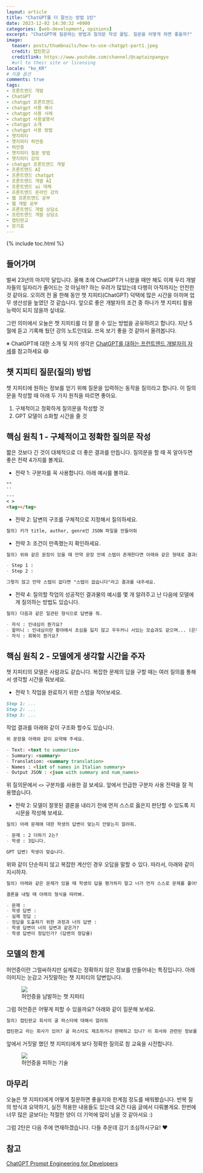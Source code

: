 ```yaml
---
layout: article
title: "ChatGPT를 더 잘쓰는 방법 1탄"
date: 2023-12-02 14:30:32 +0900
categories: [web-development, opinions]
excerpt: "ChatGPT에 질문하는 방법과 질의문 작성 꿀팁. 질문을 어떻게 하면 좋을까?"
image:
  teaser: posts/thumbnails/how-to-use-chatgpt-part1.jpeg
  credit: 캡틴판교
  creditlink: https://www.youtube.com/channel/@captainpangyo
  #url to their site or licensing
locale: "ko_KR"
# 리플 옵션
comments: true
tags:
- 프론트엔드 개발
- ChatGPT
- chatgpt 프론트엔드
- chatgpt 사용 예시
- chatgpt 사용 사례
- chatgpt 사용설명서
- chatgpt 소개
- chatgpt 사용 방법
- 챗지피티
- 챗지피티 허언증
- 허언증
- 챗지피티 질문 방법
- 챗지피티 강의
- chatgpt 프론트엔드 개발
- 프론트엔드 AI
- 프론트엔드 chatgpt
- 프론트엔드 개발 AI
- 프론트엔드 ai 대체
- 프론트엔드 온라인 강의
- 웹 프론트엔드 공부
- 웹 개발 공부
- 프론트엔드 개발 상담소
- 프런트엔드 개발 상담소
- 캡틴판교
- 장기효
---
```

{% include toc.html %}

## 들어가며

벌써 23년의 마지막 달입니다. 올해 초에 ChatGPT가 나왔을 때만 해도 이제 우리 개발자들의 일자리가 줄어드는 것 아닐까? 하는 우려가 많았는데 다행히 아직까지는 안전한 것 같아요. 오히려 전 올 한해 동안 챗 지피티(ChatGPT) 덕택에 많은 시간을 아끼며 업무 생산성을 높였던 것 같습니다. 앞으로 좋은 개발자의 조건 중 하나가 챗 지피티 활용 능력이 되지 않을까 싶네요.

그런 의미에서 오늘은 챗 지피티를 더 잘 쓸 수 있는 방법을 공유하려고 합니다. 지난 5월에 듣고 기록해 뒀던 강의 노트인데요. 쓰윽 보기 좋을 것 같아서 올려봅니다.

※ ChatGPT에 대한 소개 및 저의 생각은 [ChatGPT를 대하는 프런트엔드 개발자의 자세](/web-development/opinions/frontend-development-with-chatgpt/)를 참고하세요 😄

## 챗 지피티 질문(질의) 방법

챗 지피티에 원하는 정보를 얻기 위해 질문을 입력하는 동작을 질의라고 합니다. 이 질의문을 작성할 때 아래 두 가지 원칙을 따르면 좋아요.

1. 구체적이고 정확하게 질의문을 작성할 것
2. GPT 모델이 소화할 시간을 줄 것

## 핵심 원칙 1 - 구체적이고 정확한 질의문 작성

짧은 것보다 긴 것이 대체적으로 더 좋은 결과를 만듭니다. 질의문을 할 때 꼭 알아두면 좋은 전략 4가지를 볼게요.

- 전략 1: 구분자를 꼭 사용합니다. 아래 예시를 볼까요.

```md
""
``
---
< >
<tag></tag>
```

- 전략 2: 답변의 구조를 구체적으로 지정해서 질의하세요.

```md
질의) 키가 title, author, genre인 JSON 파일을 만들어줘
```

- 전략 3: 조건이 만족했는지 확인하세요.

```md
질의) 위와 같은 문장이 있을 때 만약 문장 안에 스텝이 존재한다면 아래와 같은 형태로 결과를 내주세요.

- Step 1 :
- Step 2 : 

그렇지 않고 만약 스텝이 없다면 "스텝이 없습니다"라고 결과를 내주세요.
```

- 전략 4: 질의할 작업의 성공적인 결과물의 예시를 몇 개 알려주고 난 다음에 모델에게 질의하는 방법도 있습니다.

```md
질의) 다음과 같은 일관된 형식으로 답변을 줘.

- 자식 : 인내심이 뭔가요?
- 할머니 : 인내심이란 황야에서 초심을 잃지 않고 우두커니 서있는 모습과도 같으며... (은유적인 표현으로 답변을 달라는 의미임)
- 자식 : 회복이 뭔가요?
```

## 핵심 원칙 2 - 모델에게 생각할 시간을 주자

챗 지피티의 모델은 사람과도 같습니다. 복잡한 문제의 답을 구할 때는 여러 질의를 통해서 생각할 시간을 줘보세요.

- 전략 1: 작업을 완료하기 위한 스텝을 적어보세요.

```md
Step 1: ...
Step 2: ...
Step 3: ...
```

작업 결과를 아래와 같이 구조화 할수도 있습니다.

```md
위 문장을 아래와 같이 요약해 주세요.

- Text: <text to summarize>
- Summary: <summary>
- Translation: <summary translation>
- Names : <list of names in Italian summary>
- Output JSON : <json with summary and num_names>
```

위 질의문에서 `<>` 구분자를 사용한 걸 보세요. 앞에서 언급한 구분자 사용 전략을 잘 적용했습니다.

- 전략 2: 모델이 잘못된 결론을 내리기 전에 먼저 스스로 옳은지 판단할 수 있도록 지시문을 작성해 보세요.

```md
질의) 아래 문제에 대한 학생의 답변이 맞는지 안맞는지 알려줘.

- 문제 : 2 더하기 2는?
- 학생 : 3입니다.

GPT 답변) 학생이 맞습니다.
```

위와 같이 단순하지 않고 복잡한 계산인 경우 오답을 말할 수 있다. 따라서, 아래와 같이 지시하자.

```md
질의) 아래와 같은 문제가 있을 때 학생의 답을 평가하지 말고 너가 먼저 스스로 문제를 풀어봐. 그리고 너가 문제를 풀고 나면 너의 답변과 학생의 답을 비교해서 맞는지 확인해 봐. 너가 문제를 풀기 전까지는 학생이 답이 맞는지 안맞는지 결정하지 마.

결론을 내릴 때 아래의 형식을 따라봐.

- 문제 :
- 학생 답변 :
- 실제 정답 :
- 정답을 도출하기 위한 과정과 너의 답변 :
- 학생 답변이 너의 답변과 같은가?
- 학생 답변이 정답인가? (답변의 정답율)
```

## 모델의 한계

허언증이란 그럴싸하지만 실제로는 정확하지 않은 정보를 만들어내는 특징입니다. 아래 이미지는 눈감고 거짓말하는 챗 지피티의 답변입니다.

<figure>
	<img src="{{ site.url }}/images/posts/web/chatgpt/how-to-use/hallucination.png">
	<figcaption>허언증을 남발하는 챗 지피티</figcaption>
</figure>

그럼 허언증은 어떻게 피할 수 있을까요? 아래와 같이 질문해 보세요.

```md
질의) 캡틴판교 회사의 굴 파스타에 대해서 알려줘

캡틴판교 라는 회사가 있어? 굴 파스타도 제조하거나 판매하고 있나? 이 회사와 관련된 정보를 먼저 찾아봐. 그리고 관련 정보를 바탕으로 답변을 해줘.
```

앞에서 거짓말 했던 챗 지피티에게 보다 정확한 질의로 참 교육을 시전합니다.

<figure>
	<img src="{{ site.url }}/images/posts/web/chatgpt/how-to-use/avoid-hallucination.png">
	<figcaption>허언증을 피하는 기술</figcaption>
</figure>

## 마무리

오늘은 챗 지피티에게 어떻게 질문하면 좋을지와 한계점 정도를 배워봤습니다. 반복 질의 방식과 요약하기, 실전 적용한 내용들도 있는데 요건 다음 글에서 다뤄볼게요. 한번에 너무 많은 글보다는 적절한 양이 더 기억에 많이 남을 것 같아서요 :)

그럼 2탄은 다음 주에 연재하겠습니다. 다들 추운데 감기 조심하시구요! ❤️

## 참고

[ChatGPT Prompt Engineering for Developers](https://www.deeplearning.ai/short-courses/chatgpt-prompt-engineering-for-developers/)
